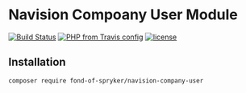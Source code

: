 # Navision Compoany User Module
[![Build Status](https://travis-ci.org/fond-of/spryker-navision-company-user.svg?branch=master)](https://travis-ci.org/fond-of/spryker-navision-company-user)
[![PHP from Travis config](https://img.shields.io/travis/php-v/fond-of/spryker-navision-company-user.svg)](https://php.net/)
[![license](https://img.shields.io/github/license/fond-of/spryker-navision-company-user.svg)](https://packagist.org/packages/fond-of-spryker/navision-company-user)

## Installation

```
composer require fond-of-spryker/navision-company-user
```
